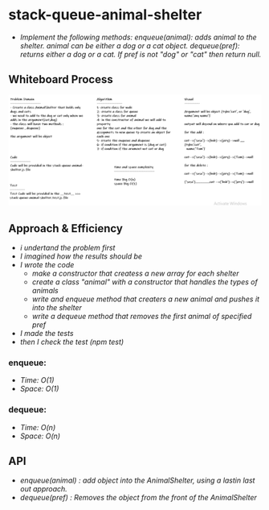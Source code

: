 # stack-queue-animal-shelter

* *Implement the following methods: enqueue(animal): adds animal to the shelter. animal can be either a dog or a cat object. dequeue(pref): returns either a dog or a cat. If pref is not "dog" or "cat" then return null.*

## Whiteboard Process
![stack-queue-animal-shelter](../images/stack-queue-animal-shelter.PNG)

## Approach & Efficiency
* *i undertand the problem first*
* *I imagined how the results should be*
* *I wrote the code*
   * *make a constructor that createss a new array for each shelter*
   * *create a class "animal" with a constructor that handles the types of animals*
   * *write and enqueue method that creaters a new animal and pushes it into the shelter*
   * *write a dequeue method that removes the first animal of specified pref*
* *I made the tests*
* *then I check the test (npm test)*

### enqueue:

* *Time: O(1)*
* *Space: O(1)*

### dequeue:

* *Time: O(n)*
* *Space: O(n)*

## API

* *enqueue(animal) : add object into the AnimalShelter, using a lastin last out approach.*
* *dequeue(pref) : Removes the object from the front of the AnimalShelter*